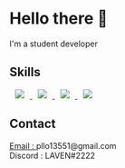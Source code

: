 <h1>Hello there 👋</h1>
    <p>I'm a student developer</p>
    <h2>Skills</h2>
    <a href="">
      <img
        src="https://img.shields.io/badge/C-3776AB?style=for-the-badge&logo=C&logoColor=white"
        style="height: auto; margin-left: 10px; margin-right: 10px"
      />
    </a>
<a href="">
    <img 
        src="https://img.shields.io/badge/HTML5-ed6047?style=for-the-badge&logo=html5&logoColor=white"
        style="height : auto; margin-left : 10px; margin-right : 10px;"/>
</a>
<a href="">
    <img 
        src="https://img.shields.io/badge/CSS-5583e6?style=for-the-badge&logo=css3&logoColor=white"
        style="height : auto; margin-left : 10px; margin-right : 10px;"/>
</a>
<a href="">
    <img 
        src="https://img.shields.io/badge/JavaScript-fae037?style=for-the-badge&logo=javascript&logoColor=black"
        style="height : auto; margin-left : 10px; margin-right : 10px;"/>
</a>
    <h2>Contact</h2>
    <p>
      <a href="mailto:"pllo13551@gmail.com">Email : </a>
      pllo13551@gmail.com <br />
      Discord : LAVEN#2222
    </p>
